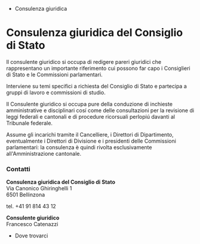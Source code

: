   * Consulenza giuridica

#  Consulenza giuridica del Consiglio di Stato

Il consulente giuridico si occupa di redigere pareri giuridici che
rappresentano un importante riferimento cui possono far capo i Consiglieri di
Stato e le Commissioni parlamentari.

Interviene su temi specifici a richiesta del Consiglio di Stato e partecipa a
gruppi di lavoro e commissioni di studio.

Il Consulente giuridico si occupa pure della conduzione di inchieste
amministrative e disciplinari cosí come delle consultazioni per la revisione
di leggi federali e cantonali e di procedure ricorsuali perlopiú davanti al
Tribunale federale.

Assume gli incarichi tramite il Cancelliere, i Direttori di Dipartimento,
eventualmente i Direttori di Divisione e i presidenti delle Commissioni
parlamentari: la consulenza è quindi rivolta esclusivamente
all'Amministrazione cantonale.

###  Contatti

**Consulenza giuridica del Consiglio di Stato**  
Via Canonico Ghiringhelli 1  
6501 Bellinzona

tel. +41 91 814 43 12  

 **Consulente giuridico**  
Francesco Catenazzi

  * Dove trovarci

